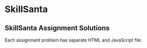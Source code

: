 # SkillSanta
## SkillSanta Assignment Solutions

Each assignment problem has saparate HTML and JavaScript file.
